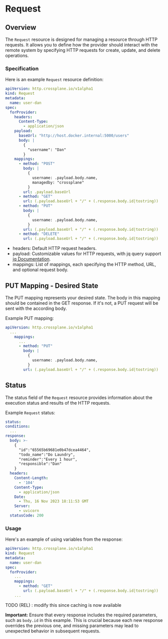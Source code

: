 # Request

## Overview

The `Request` resource is designed for managing a resource through HTTP requests. It allows you to define how the provider should interact with the remote system by specifying HTTP requests for create, update, and delete operations.


### Specification
Here is an example `Request` resource definition:

  ```yaml
  apiVersion: http.crossplane.io/v1alpha1
  kind: Request
  metadata:
    name: user-dan
  spec:
    forProvider:
      headers:
        Content-Type:
          - application/json
      payload:
        baseUrl: "http://host.docker.internal:5000/users"
        body: |
          {
            "username": "Dan"
          }
      mappings:
        - method: "POST"
          body: |
            {
              username: .payload.body.name, 
              managedby: "crossplane"
            }
          url: .payload.baseUrl
        - method: "GET"
          url: (.payload.baseUrl + "/" + (.response.body.id|tostring)) 
        - method: "PUT"
          body: |
            {
              username: .payload.body.name, 
            }
          url: (.payload.baseUrl + "/" + (.response.body.id|tostring)) 
        - method: "DELETE"
          url: (.payload.baseUrl + "/" + (.response.body.id|tostring)) 
  ```

- headers: Default HTTP request headers.
- payload: Customizable values for HTTP requests, with jq query support [jq Documentation](https://jqlang.github.io/jq/manual/#object-identifier-index).
- mappings: List of mappings, each specifying the HTTP method, URL, and optional request body.


## PUT Mapping - Desired State
The PUT mapping represents your desired state. The body in this mapping should be contained in the GET response. If it's not, a PUT request will be sent with the according body.

Example PUT mapping:

  ```yaml
  apiVersion: http.crossplane.io/v1alpha1
    ...
      mappings:
        ...
        - method: "PUT"
          body: |
            {
              username: .payload.body.name, 
            }
          url: (.payload.baseUrl + "/" + (.response.body.id|tostring)) 
  ```


## Status
The status field of the `Request` resource provides information about the execution status and results of the HTTP requests.

Example `Request` status:
  ```yaml
  status:
  conditions:
    ...
  response:
    body: >-
      {
        "id":"65565b69681e0b47dcea4464",
        "todo_name":"Do Laundry",
        "reminder":"Every 1 hour",
        "responsible":"Dan"
      }
    headers:
      Content-Length:
        - '104'
      Content-Type:
        - application/json
      Date:
        - Thu, 16 Nov 2023 18:11:53 GMT
      Server:
        - uvicorn
    statusCode: 200
  ```


### Usage

Here's an example of using variables from the response:

  ```yaml
  apiVersion: http.crossplane.io/v1alpha1
  kind: Request
  metadata:
    name: user-dan
  spec:
    forProvider:
      ...
      mappings:
        - method: "GET"
          url: (.payload.baseUrl + "/" + (.response.body.id|tostring)) 
      ...
  ```

TODO (REL) : modify this since caching is now available

**Important:** Ensure that every response includes the required parameters, such as `body.id` in this example. This is crucial because each new response overrides the previous one, and missing parameters may lead to unexpected behavior in subsequent requests.
